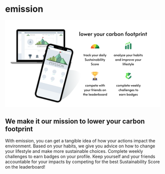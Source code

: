 # emission

![banner](static/images/emissionbanner.png)

## We make it our mission to lower your carbon footprint

With emission, you can get a tangible idea of how your actions impact the environment. Based on your habits, we give you advice on how to change your lifestyle and make more sustainable choices. Complete weekly challenges to earn badges on your profile. Keep yourself and your friends accountable for your impacts by competing for the best Sustainability Score on the leaderboard!
